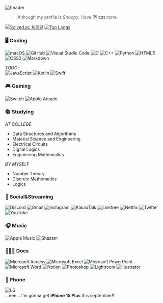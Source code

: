 ![header](https://capsule-render.vercel.app/api?type=waving&height=200&text=o-zonc&fontAlign=80&fontAlignY=40&color=gradient&customColorList=6)

> Although my profile is *Snoopy*, I love 😻 **cat** more.

[![Solved.ac 프로필](http://mazassumnida.wtf/api/v2/generate_badge?boj=xerenes)](https://solved.ac/xerenes)
[![Top Langs](https://github-readme-stats.vercel.app/api/top-langs/?username=o-zonc&layout=compact)](https://github.com/anuraghazra/github-readme-stats)

### 🖥️ Coding
![macOS](https://img.shields.io/badge/macOS-000000.svg?style=for-the-badge&logo=macOS&logoColor=white)
![GitHub](https://img.shields.io/badge/github-%23121011.svg?style=for-the-badge&logo=github&logoColor=white)
![Visual Studio Code](https://img.shields.io/badge/Visual%20Studio%20Code-0078d7.svg?style=for-the-badge&logo=visual-studio-code&logoColor=white)
![C](https://img.shields.io/badge/c-%2300599C.svg?style=for-the-badge&logo=c&logoColor=white)
![C++](https://img.shields.io/badge/c++-%2300599C.svg?style=for-the-badge&logo=c%2B%2B&logoColor=white)
![Python](https://img.shields.io/badge/python-3670A0?style=for-the-badge&logo=python&logoColor=ffdd54)
![HTML5](https://img.shields.io/badge/html5-%23E34F26.svg?style=for-the-badge&logo=html5&logoColor=white)
![CSS3](https://img.shields.io/badge/css3-%231572B6.svg?style=for-the-badge&logo=css3&logoColor=white)
![Markdown](https://img.shields.io/badge/markdown-%23000000.svg?style=for-the-badge&logo=markdown&logoColor=white)

*TODO*:\
![JavaScript](https://img.shields.io/badge/javascript-%23F7DF1E.svg?style=for-the-badge&logo=javascript&logoColor=%23323330)
![Kotlin](https://img.shields.io/badge/kotlin-%237F52FF.svg?style=for-the-badge&logo=kotlin&logoColor=white)
![Swift](https://img.shields.io/badge/swift-F54A2A?style=for-the-badge&logo=swift&logoColor=white)

### 🎮 Gaming
![Switch](https://img.shields.io/badge/Switch-E60012?style=for-the-badge&logo=nintendo-switch&logoColor=white)
![Apple Arcade](https://img.shields.io/badge/Apple%20Arcade-000000?style=for-the-badge&logo=apple-arcade&logoColor=white)

### 📚 Studying
*AT COLLEGE*
- Data Structures and Algorithms
- Material Science and Engineering
- Electrical Circuits
- Digital Logics
- Engineering Mathematics

*BY MYSELF*
- Number Theory
- Discrete Mathematics
- Logics

### 💬 Social&Streaming
![Discord](https://img.shields.io/badge/Discord-%235865F2.svg?style=for-the-badge&logo=discord&logoColor=white)
![Gmail](https://img.shields.io/badge/Gmail-D14836?style=for-the-badge&logo=gmail&logoColor=white)
![Instagram](https://img.shields.io/badge/Instagram-%23E4405F.svg?style=for-the-badge&logo=Instagram&logoColor=white)
![KakaoTalk](https://img.shields.io/badge/kakaotalk-ffcd00.svg?style=for-the-badge&logo=kakaotalk&logoColor=000000)
![Linktree](https://img.shields.io/badge/linktree-1de9b6?style=for-the-badge&logo=linktree&logoColor=white)
![Netflix](https://img.shields.io/badge/Netflix-E50914?style=for-the-badge&logo=netflix&logoColor=white)
![Twitter](https://img.shields.io/badge/Twitter-%231DA1F2.svg?style=for-the-badge&logo=Twitter&logoColor=white)
![YouTube](https://img.shields.io/badge/YouTube-%23FF0000.svg?style=for-the-badge&logo=YouTube&logoColor=white)

### 🎧 Music
![Apple Music](https://img.shields.io/badge/Apple_Music-FA243C?style=for-the-badge&logo=apple-music&logoColor=white)
![Shazam](https://img.shields.io/badge/shazam-1476FE?style=for-the-badge&logo=shazam&logoColor=white)

### 🧑🏻‍💻 Docs
![Microsoft Access](https://img.shields.io/badge/Microsoft_Access-A4373A?style=for-the-badge&logo=microsoft-access&logoColor=white)
![Microsoft Excel](https://img.shields.io/badge/Microsoft_Excel-217346?style=for-the-badge&logo=microsoft-excel&logoColor=white)
![Microsoft PowerPoint](https://img.shields.io/badge/Microsoft_PowerPoint-B7472A?style=for-the-badge&logo=microsoft-powerpoint&logoColor=white)
![Microsoft Word](https://img.shields.io/badge/Microsoft_Word-2B579A?style=for-the-badge&logo=microsoft-word&logoColor=white)
![Notion](https://img.shields.io/badge/Notion-%23000000.svg?style=for-the-badge&logo=notion&logoColor=white)
![Photoshop](https://img.shields.io/badge/Adobe%20Photoshop-31A8FF.svg?style=for-the-badge&logo=adobe-photoshop&logoColor=000000)
![Lightroom](https://img.shields.io/badge/Adobe%20Lightroom-31A8FF.svg?style=for-the-badge&logo=adobe-lightroom&logoColor=000000)
![Illustrator](https://img.shields.io/badge/Adobe%20Illustrator-FF9A00.svg?style=for-the-badge&logo=adobe-illustrator&logoColor=000000)

### 📱 Phone
![LG](https://img.shields.io/badge/lg-a50034.svg?style=for-the-badge&logo=lg&logoColor=white)\
...eee... I'm gonna get **iPhone 15 Plus** this september!!
